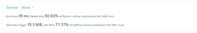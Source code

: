 ![Results of Has Path Sum](https://github.com/ccbrantley/LeetCode/blob/main/112-HasPathSum/image.png)
